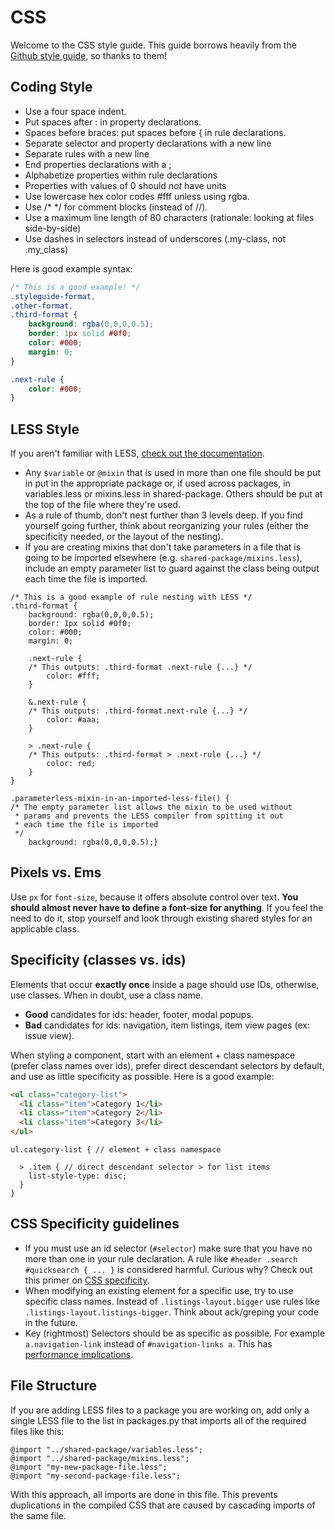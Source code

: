 # CSS

Welcome to the CSS style guide. This guide borrows heavily from the [Github style guide](https://github.com/styleguide/css), so thanks to them!

 

## Coding Style

- Use a four space indent.
- Put spaces after : in property declarations.
- Spaces before braces: put spaces before { in rule declarations. 
- Separate selector and property declarations with a new line
- Separate rules with a new line
- End properties declarations with a ;
- Alphabetize properties within rule declarations
- Properties with values of 0 should *not* have units
- Use lowercase hex color codes #fff unless using rgba.
- Use /* */ for comment blocks (instead of //).
- Use a maximum line length of 80 characters (rationale: looking at files side-by-side)
- Use dashes in selectors instead of underscores (.my-class, not .my_class)

Here is good example syntax:

```css
/* This is a good example! */
.styleguide-format,
.other-format,
.third-format {
    background: rgba(0,0,0,0.5);
    border: 1px solid #0f0;
    color: #000;
    margin: 0;
}

.next-rule {
    color: #000;
}
```

## LESS Style

If you aren't familiar with LESS, [check out the documentation](http://lesscss.org/). 

- Any `$variable` or `@mixin` that is used in more than one file should be put in put in the appropriate package or, if used across packages, in variables.less or mixins.less in shared-package. Others should be put at the top of the file where they're used.
- As a rule of thumb, don't nest further than 3 levels deep. If you find yourself going further, think about reorganizing your rules (either the specificity needed, or the layout of the nesting).
- If you are creating mixins that don't take parameters in a file that is going to be imported elsewhere (e.g. `shared-package/mixins.less`), include an empty parameter list to guard against the class being output each time the file is imported.

```less
/* This is a good example of rule nesting with LESS */
.third-format {
    background: rgba(0,0,0,0.5);
    border: 1px solid #0f0;
    color: #000;
    margin: 0;

    .next-rule {
    /* This outputs: .third-format .next-rule {...} */
        color: #fff;
    }
    
    &.next-rule {
    /* This outputs: .third-format.next-rule {...} */
        color: #aaa;
    }

    > .next-rule {
    /* This outputs: .third-format > .next-rule {...} */
        color: red;
    }
}

.parameterless-mixin-in-an-imported-less-file() {
/* The empty parameter list allows the mixin to be used without
 * params and prevents the LESS compiler from spitting it out
 * each time the file is imported
 */
    background: rgba(0,0,0,0.5);}
```

## Pixels vs. Ems

Use `px` for `font-size`, because it offers absolute control over text. **You should almost never have to define a font-size for anything**. If you feel the need to do it, stop yourself and look through existing shared styles for an applicable class.

## Specificity (classes vs. ids)

Elements that occur **exactly once** inside a page should use IDs, otherwise, use classes. When in doubt, use a class name.

- **Good** candidates for ids: header, footer, modal popups.
- **Bad** candidates for ids: navigation, item listings, item view pages (ex: issue view).

When styling a component, start with an element + class namespace (prefer class names over ids), prefer direct descendant selectors by default, and use as little specificity as possible. Here is a good example:

```html
<ul class="category-list">
  <li class="item">Category 1</li>
  <li class="item">Category 2</li>
  <li class="item">Category 3</li>
</ul>
```

```less
ul.category-list { // element + class namespace

  > .item { // direct descendant selector > for list items
    list-style-type: disc;
  }
}
```

## CSS Specificity guidelines

- If you must use an id selector (`#selector`) make sure that you have no more than one in your rule declaration. A rule like `#header .search #quicksearch { ... }` is considered harmful. Curious why? Check out this primer on [CSS specificity](http://css-tricks.com/specifics-on-css-specificity/).
- When modifying an existing element for a specific use, try to use specific class names. Instead of `.listings-layout.bigger` use rules like `.listings-layout.listings-bigger`. Think about ack/greping your code in the future.
- Key (rightmost) Selectors should be as specific as possible. For example `a.navigation-link` instead of `#navigation-links a`. This has [performance implications](http://www.stevesouders.com/blog/2009/06/18/simplifying-css-selectors/).

## File Structure

If you are adding LESS files to a package you are working on, add only a single LESS file to the list in packages.py that imports all of the required files like this:

```less
@import "../shared-package/variables.less";
@import "../shared-package/mixins.less";
@import "my-new-package-file.less";
@import "my-second-package-file.less";
```

With this approach, all imports are done in this file. This prevents duplications in the compiled CSS that are caused by cascading imports of the same file.
